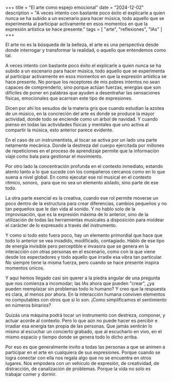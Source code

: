 +++
title = "El arte como espejo emocional"
date = "2024-12-02"
description = "A veces intento con bastante poco éxito el explicarle a quien nunca se ha subido a un escenario para hacer música, todo aquello que se experimenta al participar activamente en esos momentos en que la expresión artística se hace presente."
tags = [
    "arte",
    "reflexiones",
    "IAs"
]
+++

El arte no es la búsqueda de la belleza, el arte es una perspectiva desde donde interrogar y transformar la realidad, o aquello que entendemos como tal.

A veces intento con bastante poco éxito el explicarle a quien nunca se ha subido a un escenario para hacer música, todo aquello que se experimenta al participar activamente en esos momentos en que la expresión artística se hace presente.
No porque los receptores de mis pobres intentos no sean capaces de comprenderlo, sino porque actúan fuerzas, energías que son difíciles de poner en palabras que ayuden a desentrañar las sensaciones físicas, emocionales que acarrean este tipo de expresiones.

Dicen por ahí los sesudos de la materia gris que cuando estudian la azotea de un músico, en la concreción del arte es donde se produce la mayor actividad, donde todo se enciende como un árbol de navidad. Y cuando pienso en todas las actividades físicas y mentales que uno activa al compartir la música, esto anterior parece evidente.

En el caso de un instrumentista, al tocar se activa por un lado una parte netamente mecánica. Donde la destreza del cuerpo ejercitada por millones de repeticiones en el proceso de aprendizaje permite que la información viaje como bala para gestionar el movimiento.

Por otro lado la concentración profunda en el contexto inmediato, estando atento tanto a lo que sucede con los compañeros cercanos como en lo que suena a nivel global. En como ejecutar ese rol musical en el contexto rítmico, sonoro,  para que no sea un elemento aislado, sino parte de ese todo.

La otra parte esencial es la creativa, cuando ese rol permite moverse un poco dentro de la estructura para crear diferencias, cambios pequeños y no tan pequeños que le dan vida al sonido. Y no hablo solo de la improvisación, que es la expresión máxima de lo anterior, sino de la utilización de todas las herramientas musicales a disposición para moldear el carácter de lo expresado a través del instrumento.

Y como si todo esto fuera poco, hay un elemento primordial que hace que todo lo anterior se vea invadido, modificado, contagiado. Hablo de ese tipo de energía invisible pero perceptible e invasora que se genera en la interacción con otras personas en el escenario, como con la que viene desde los espectadores y todo aquello que irradie esa vibra tan particular. No siempre tiene la misma fuerza, pero cuando se hace presente inspira momentos únicos.

Y aquí hemos llegado casi sin querer a la piedra angular de una pregunta que nos comienza a incomodar; las IAs ahora que pueden "crear", ¿ya pueden reemplazar sin problemas todo lo humano? Y creo que la respuesta es clara, al menos por ahora. En la interacción humana conviven elementos no computables con otros que si lo son. ¡Como simplificamos el sentimiento en números binarios?

Quizás una máquina podrá tocar un instrumento con destreza, componer, y actuar acorde al contexto. Pero lo que aún no puede hacer es percibir e irradiar esa energía tan propia de las personas. Que jamás sentirán lo mismo al escuchar un concierto grabado, que al escucharlo en vivo, en el mismo espacio y tiempo donde se genera todo lo dicho arriba.

Por eso es que generalmente invito a todas las personas a que se animen a participar en el arte en cualquiera de sus expresiones. Porque cuando se logra conectar con ella nos regala algo que no se encuentra en otros lugares. Nos empodera con un vehículo de expresión, de creatividad, de distracción, de canalización de problemas. Porque la vida no solo es trabajar comer y dormir. 

